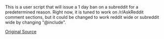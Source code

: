 This is a user script that will issue a 1 day ban on a subreddit for a predetermined reason. Right now, it is tuned to work on /r/AskReddit comment sections, but it could be changed to work reddit wide or subreddit wide by changing "@include". 

[Original Source](http://scriptsuser.org/code.php?hc=3806)

